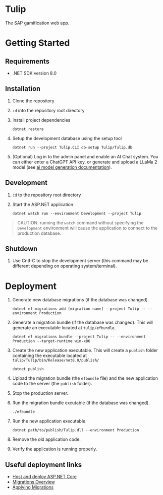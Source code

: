 # Tulip
The SAP gamification web app.

# Getting Started
## Requirements
- .NET SDK version 8.0

## Installation
1. Clone the repository 
2. `cd` into the repository root directory
3. Install project dependencies

       dotnet restore

4. Setup the development database using the setup tool 

       dotnet run --project Tulip.CLI db-setup Tulip/Tulip.db

5. (Optional) Log in to the admin panel and enable an AI Chat
system. You can either enter a ChatGPT API key, or generate and
upload a LLaMa 2 model (see [ai model generation documentation](Tulip/Hubs/Generating%20an%20AI%20model.md)).

## Development
1. `cd` to the repository root directory
2. Start the ASP.NET application
       
       dotnet watch run --environment Development --project Tulip

> CAUTION: running the `watch` command without specifying the `Development` environment
> will cause the application to connect to the production database.

## Shutdown
1. Use Cntl-C to stop the development server 
   (this command may be different depending on
   operating system/terminal).

# Deployment
1. Generate new database migrations (if the database was changed).

       dotnet ef migrations add [migration name] --project Tulip -- --environment Production

2. Generate a migration bundle (if the database was changed). This will generate an executable located at `tulip/efbundle`.

       dotnet ef migrations bundle --project Tulip -- --environment Production --target-runtime win-x86

3. Create the new application executable. This will create a `publish` folder containing the executable located at `tulip/Tulip/bin/Release/net8.0/publish/`

       dotnet publish 

4. Upload the migration bundle (the `efbundle` file) and the new application code to the server (the `publish` folder).
5. Stop the production server.
6. Run the migration bundle excutable (if the database was changed).

       ./efbundle

7. Run the new application executable.

       dotnet path/to/publish/Tulip.dll --environment Production

8. Remove the old application code.
9. Verify the application is running properly.

## Useful deployment links

- [Host and deploy ASP.NET Core](https://learn.microsoft.com/en-us/aspnet/core/host-and-deploy/?view=aspnetcore-8.0)
- [Migrations Overview](https://learn.microsoft.com/en-us/ef/core/managing-schemas/migrations/?tabs=dotnet-core-cli)
- [Applying Migrations](https://learn.microsoft.com/en-us/ef/core/managing-schemas/migrations/applying?tabs=dotnet-core-cli)
